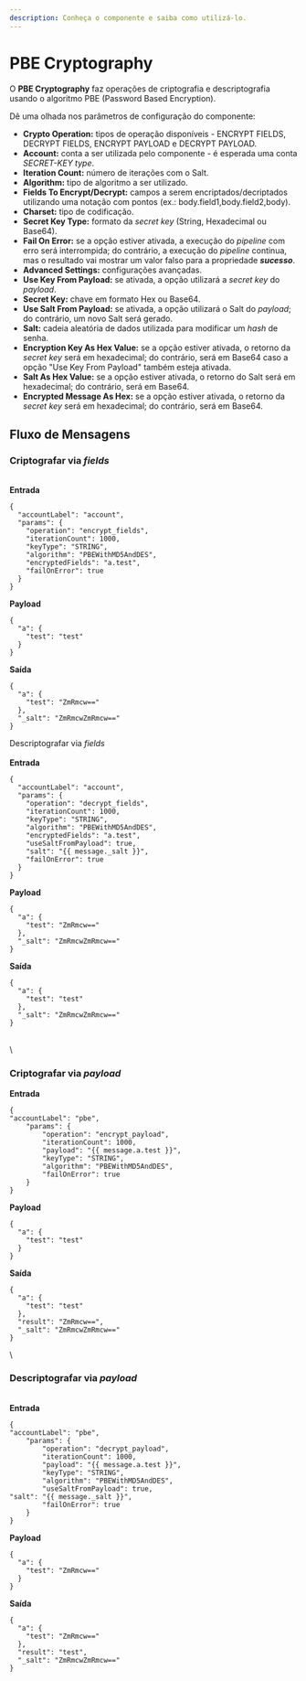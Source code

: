 ```yaml
---
description: Conheça o componente e saiba como utilizá-lo.
---
```


# PBE Cryptography

O **PBE Cryptography** faz operações de criptografia e descriptografia usando o algoritmo PBE (Password Based Encryption).

Dê uma olhada nos parâmetros de configuração do componente:

* **Crypto Operation:** tipos de operação disponíveis - ENCRYPT FIELDS, DECRYPT FIELDS, ENCRYPT PAYLOAD e DECRYPT PAYLOAD.
* **Account:** conta a ser utilizada pelo componente - é esperada uma conta _SECRET-KEY type_.
* **Iteration Count:** número de iterações com o Salt.
* **Algorithm:** tipo de algoritmo a ser utilizado.
* **Fields To Encrypt/Decrypt:** campos a serem encriptados/decriptados utilizando uma notação com pontos (ex.: body.field1,body.field2,body).
* **Charset:** tipo de codificação.
* **Secret Key Type:** formato da _secret key_ (String, Hexadecimal ou Base64).
* **Fail On Error:** se a opção estiver ativada, a execução do _pipeline_ com erro será interrompida; do contrário, a execução do _pipeline_ continua, mas o resultado vai mostrar um valor falso para a propriedade _**sucesso**_.
* **Advanced Settings:** configurações avançadas.
* **Use Key From Payload:** se ativada, a opção utilizará a _secret key_ do _payload_.
* **Secret Key:** chave em formato Hex ou Base64.
* **Use Salt From Payload:** se ativada, a opção utilizará o Salt do _payload_; do contrário, um novo Salt será gerado.
* **Salt:** cadeia aleatória de dados utilizada para modificar um _hash_ de senha.
* **Encryption Key As Hex Value:** se a opção estiver ativada, o retorno da _secret key_ será em hexadecimal; do contrário, será em Base64 caso a opção "Use Key From Payload" também esteja ativada.
* **Salt As Hex Value:** se a opção estiver ativada, o retorno do Salt será em hexadecimal; do contrário, será em Base64.
* **Encrypted Message As Hex:** se a opção estiver ativada, o retorno da _secret key_ será em hexadecimal; do contrário, será em Base64.

Fluxo de Mensagens\
 <a href="#fluxo-de-mensagens" id="fluxo-de-mensagens"></a>
-----------------------------------------------------------

### Criptografar via _fields_ <a href="#criptografar-via-fields" id="criptografar-via-fields"></a>

\
**Entrada**

```
{
  "accountLabel": "account",
  "params": {
    "operation": "encrypt_fields",
    "iterationCount": 1000,
    "keyType": "STRING",
    "algorithm": "PBEWithMD5AndDES",
    "encryptedFields": "a.test",
    "failOnError": true
  }
}
```

**Payload**

```
{
  "a": {
    "test": "test"
  }
}
```

**Saída**

```
{
  "a": {
    "test": "ZmRmcw=="
  },
  "_salt": "ZmRmcwZmRmcw=="
}
```

Descriptografar via _fields_\
\
**Entrada**

```
{
  "accountLabel": "account",
  "params": {
    "operation": "decrypt_fields",
    "iterationCount": 1000,
    "keyType": "STRING",
    "algorithm": "PBEWithMD5AndDES",
    "encryptedFields": "a.test",
    "useSaltFromPayload": true,
    "salt": "{{ message._salt }}",
    "failOnError": true
  }
}
```

**Payload**

```
{
  "a": {
    "test": "ZmRmcw=="
  },
  "_salt": "ZmRmcwZmRmcw=="
}
```

**Saída**

```
{
  "a": {
    "test": "test"
  },
  "_salt": "ZmRmcwZmRmcw=="
}
```

\
\


### Criptografar via _payload_  <a href="#criptografarvia-payload" id="criptografarvia-payload"></a>

**Entrada**

```
{
"accountLabel": "pbe",
    "params": {
        "operation": "encrypt_payload",
        "iterationCount": 1000,
        "payload": "{{ message.a.test }}",
        "keyType": "STRING",
        "algorithm": "PBEWithMD5AndDES",
        "failOnError": true
    }
}
```

**Payload**

```
{
  "a": {
    "test": "test"
  }
}
```

**Saída**

```
{
  "a": {
    "test": "test"
  },
  "result": "ZmRmcw==",
  "_salt": "ZmRmcwZmRmcw=="
}
```

\


### Descriptografar via _payload_ <a href="#descriptografar-via-payload" id="descriptografar-via-payload"></a>

\
**Entrada**

```
{
"accountLabel": "pbe",
    "params": {
        "operation": "decrypt_payload",
        "iterationCount": 1000,
        "payload": "{{ message.a.test }}",
        "keyType": "STRING",
        "algorithm": "PBEWithMD5AndDES",
        "useSaltFromPayload": true,
"salt": "{{ message._salt }}",
        "failOnError": true
    }
}
```

**Payload**

```
{
  "a": {
    "test": "ZmRmcw=="
  }
}
```

**Saída**

```
{
  "a": {
    "test": "ZmRmcw=="
  },
  "result": "test",
  "_salt": "ZmRmcwZmRmcw=="
}
```
